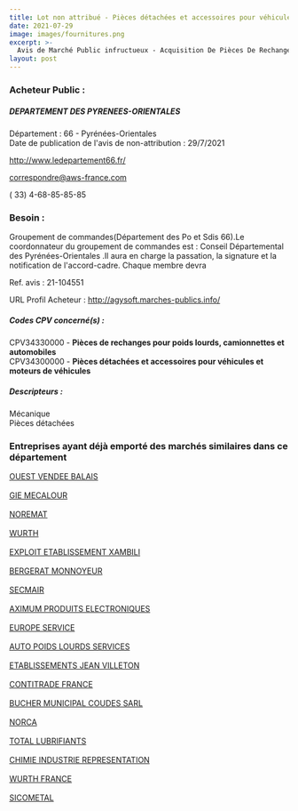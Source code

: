 ```yaml
---
title: Lot non attribué - Pièces détachées et accessoires pour véhicules et moteurs de véhicules + autres fournitures
date: 2021-07-29
image: images/fournitures.png
excerpt: >-
  Avis de Marché Public infructueux - Acquisition De Pièces De Rechange "D'Origine " Distribuées Par Les Constructeurs Pour L'Entretien Et La Réparation Du Parc Automobile Du Département Des Pyrénées Orientales Et Du Sd
layout: post
---
```


### Acheteur Public :
##### DEPARTEMENT DES PYRENEES-ORIENTALES
Département : 66 - Pyrénées-Orientales<br/>
Date de publication de l'avis de non-attribution : 29/7/2021


http://www.ledepartement66.fr/

correspondre@aws-france.com

( 33) 4-68-85-85-85
### Besoin :

Groupement de commandes(Département des Po et Sdis 66).Le coordonnateur du groupement de commandes est : Conseil Départemental des Pyrénées-Orientales .Il aura en charge la passation, la signature et la notification de l'accord-cadre. Chaque membre devra

Ref. avis : 21-104551

URL Profil Acheteur : http://agysoft.marches-publics.info/

##### Codes CPV concerné(s) :
CPV34330000 - **Pièces de rechanges pour poids lourds, camionnettes et automobiles** <br/>
CPV34300000 - **Pièces détachées et accessoires pour véhicules et moteurs de véhicules** <br/>

##### Descripteurs :
Mécanique <br/>
Pièces détachées <br/>

### Entreprises ayant déjà emporté des marchés similaires dans ce département
<a href="/entreprise-543/siren-027080225">OUEST VENDEE BALAIS</a><br/><br/>
<a href="/entreprise-546/siren-318102027">GIE MECALOUR</a><br/><br/>
<a href="/entreprise-546/siren-322213679">NOREMAT</a><br/><br/>
<a href="/entreprise-546/siren-322532920">WURTH</a><br/><br/>
<a href="/entreprise-547/siren-331891234">EXPLOIT ETABLISSEMENT XAMBILI</a><br/><br/>
<a href="/entreprise-551/siren-380231316">BERGERAT MONNOYEUR</a><br/><br/>
<a href="/entreprise-552/siren-380972125">SECMAIR</a><br/><br/>
<a href="/entreprise-552/siren-383765799">AXIMUM PRODUITS ELECTRONIQUES</a><br/><br/>
<a href="/entreprise-552/siren-383888187">EUROPE SERVICE</a><br/><br/>
<a href="/entreprise-553/siren-388895047">AUTO POIDS LOURDS SERVICES</a><br/><br/>
<a href="/entreprise-553/siren-388931339">ETABLISSEMENTS JEAN VILLETON</a><br/><br/>
<a href="/entreprise-554/siren-394479034">CONTITRADE FRANCE</a><br/><br/>
<a href="/entreprise-556/siren-408450112">BUCHER MUNICIPAL COUDES SARL</a><br/><br/>
<a href="/entreprise-566/siren-490888799">NORCA</a><br/><br/>
<a href="/entreprise-572/siren-552006454">TOTAL LUBRIFIANTS</a><br/><br/>
<a href="/entreprise-572/siren-562000950">CHIMIE INDUSTRIE REPRESENTATION</a><br/><br/>
<a href="/entreprise-573/siren-668502966">WURTH FRANCE</a><br/><br/>
<a href="/entreprise-580/siren-831963160">SICOMETAL</a><br/><br/>
